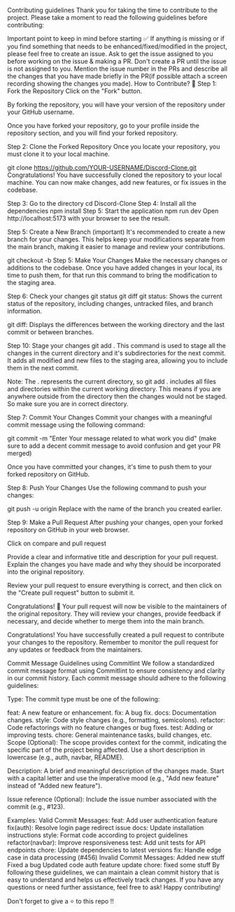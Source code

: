 Contributing guidelines
Thank you for taking the time to contribute to the project. Please take a moment to read the following guidelines before contributing:

Important point to keep in mind before starting ✅
If anything is missing or if you find something that needs to be enhanced/fixed/modified in the project, please feel free to create an issue.
Ask to get the issue assigned to you before working on the issue & making a PR.
Don't create a PR until the issue is not assigned to you.
Mention the issue number in the PRs and describe all the changes that you have made briefly in the PR(if possible attach a screen recording showing the changes you made).
How to Contribute? 🤔
Step 1: Fork the Repository
Click on the "Fork" button.

By forking the repository, you will have your version of the repository under your GitHub username.

Once you have forked your repository, go to your profile inside the repository section, and you will find your forked repository.

Step 2: Clone the Forked Repository
Once you locate your repository, you must clone it to your local machine.

git clone https://github.com/YOUR-USERNAME/Discord-Clone.git
Congratulations! You have successfully cloned the repository to your local machine. You can now make changes, add new features, or fix issues in the codebase.

Step 3: Go to the directory
cd Discord-Clone
Step 4: Install all the dependencies
npm install
Step 5: Start the application
npm run dev
Open http://localhost:5173 with your browser to see the result.

Step 5: Create a New Branch (important)
It's recommended to create a new branch for your changes. This helps keep your modifications separate from the main branch, making it easier to manage and review your contributions.

git checkout -b <branch-name>
Step 5: Make Your Changes
Make the necessary changes or additions to the codebase. Once you have added changes in your local, its time to push them, for that run this command to bring the modification to the staging area.

Step 6: Check your changes
git status
git diff
git status: Shows the current status of the repository, including changes, untracked files, and branch information.

git diff: Displays the differences between the working directory and the last commit or between branches.

Step 10: Stage your changes
git add .
This command is used to stage all the changes in the current directory and it's subdirectories for the next commit. It adds all modified and new files to the staging area, allowing you to include them in the next commit.

Note: The . represents the current directory, so git add . includes all files and directories within the current working directory. This means if you are anywhere outside from the directory then the changes would not be staged. So make sure you are in correct directory.

Step 7: Commit Your Changes
Commit your changes with a meaningful commit message using the following command:

  git commit -m "Enter Your message related to what work you did"
(make sure to add a decent commit message to avoid confusion and get your PR merged)

Once you have committed your changes, it's time to push them to your forked repository on GitHub.

Step 8: Push Your Changes
Use the following command to push your changes:

git push -u origin <branch-name>
Replace with the name of the branch you created earlier.

Step 9: Make a Pull Request
After pushing your changes, open your forked repository on GitHub in your web browser.

Click on compare and pull request

Provide a clear and informative title and description for your pull request. Explain the changes you have made and why they should be incorporated into the original repository.

Review your pull request to ensure everything is correct, and then click on the "Create pull request" button to submit it.

Congratulations! 🎉
Your pull request will now be visible to the maintainers of the original repository. They will review your changes, provide feedback if necessary, and decide whether to merge them into the main branch.

Congratulations! You have successfully created a pull request to contribute your changes to the repository. Remember to monitor the pull request for any updates or feedback from the maintainers.

Commit Message Guidelines using Commitlint
We follow a standardized commit message format using Commitlint to ensure consistency and clarity in our commit history. Each commit message should adhere to the following guidelines:

Type: The commit type must be one of the following:

feat: A new feature or enhancement.
fix: A bug fix.
docs: Documentation changes.
style: Code style changes (e.g., formatting, semicolons).
refactor: Code refactorings with no feature changes or bug fixes.
test: Adding or improving tests.
chore: General maintenance tasks, build changes, etc.
Scope (Optional): The scope provides context for the commit, indicating the specific part of the project being affected. Use a short description in lowercase (e.g., auth, navbar, README).

Description: A brief and meaningful description of the changes made. Start with a capital letter and use the imperative mood (e.g., "Add new feature" instead of "Added new feature").

Issue reference (Optional): Include the issue number associated with the commit (e.g., #123).

Examples:
Valid Commit Messages:
feat: Add user authentication feature
fix(auth): Resolve login page redirect issue
docs: Update installation instructions
style: Format code according to project guidelines
refactor(navbar): Improve responsiveness
test: Add unit tests for API endpoints
chore: Update dependencies to latest versions
fix: Handle edge case in data processing (#456)
Invalid Commit Messages:
Added new stuff
Fixed a bug
Updated code
auth feature update
chore: fixed some stuff
By following these guidelines, we can maintain a clean commit history that is easy to understand and helps us effectively track changes. If you have any questions or need further assistance, feel free to ask! Happy contributing!

Don't forget to give a ⭐ to this repo !!
